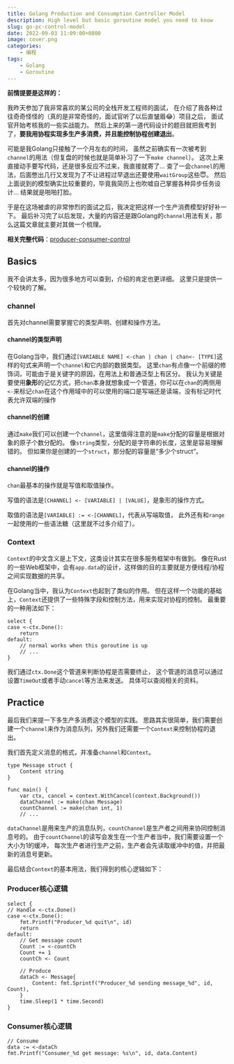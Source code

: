 ```yaml
---
title: Golang Production and Consumption Controller Model
description: High level but basic goroutine model you need to know
slug: go-pc-control-model
date: 2022-09-03 11:09:00+0800
image: cover.png
categories:
    - 编程
tags:
    - Golang
    - Goroutine
---
```


**前情提要是这样的：**

我昨天参加了我非常喜欢的某公司的全栈开发工程师的面试，
在介绍了我各种过往奇奇怪怪的（真的是非常奇怪的，面试官听了以后直皱眉😂）项目之后，
面试官开始考核我的一些实战能力。
然后上来的第一道代码设计的题目就把我考到了，**要我用协程实现多生产多消费，并且能控制协程创建退出**。

可能是我Golang只接触了一个月左右的时间，
虽然之前确实有一次被考到`channel`的用法（但复盘的时候也就是简单补习了一下`make channel`）。
这次上来直接动手要写代码，还是很多反应不过来，我直接就寄了...
查了一会`channel`的用法，后面憋出几行又发现为了不让进程过早退出还要使用`waitGroup`这些😇。
然后上面说到的模型确实比较重要的，毕竟我简历上也吹嘘自己掌握各种异步任务设计...
结果就是啪啪打脸。

于是在这场被虐的非常惨烈的面试之后，我决定把这样一个生产消费模型好好补一下。
最后补习完了以后发现，大量的内容还是跟Golang的`channel`用法有关，那么这篇文章就主要对其做一个梳理。

**相关完整代码**：[producer-consumer-control](https://github.com/slhmy/golang-programming-models/tree/main/producer-consumer-control)

## Basics

我不会讲太多，因为很多地方可以查到，介绍的肯定也更详细。
这里只是提供一个较快的了解。

### channel

首先对channel需要掌握它的类型声明、创建和操作方法。

#### channel的类型声明

在Golang当中，我们通过`[VARIABLE NAME] <-chan | chan | chan<- [TYPE]`这样的句式来声明一个`channel`和它内部的数据类型。
这里`chan`有点像一个前缀的修饰词，可能由于是关键字的原因，在用法上和普通泛型上有区分。
我认为关键是要使用**象形**的记忆方式，把`chan`本身就想象成一个管道，你可以在`chan`的两侧用`<-`来标记`chan`在这个作用域中的可以使用的端口是写端还是读端，没有标记时代表允许双端的操作

#### channel的创建

通过`make`我们可以创建一个`channel`，这里值得注意的是`make`分配的容量是根据对象的原子个数分配的。
像`string`类型，分配的是字符串的长度，这里是容易理解错的。
但如果你是创建的一个`struct`，那分配的容量是“多少个struct”。

#### channel的操作

`chan`最基本的操作就是写值和取值操作。

写值的语法是`[CHANNEL] <- [VARIABLE] | [VALUE]`，是象形的操作方式。

取值的语法是`[VARIABLE] := <-[CHANNEL]`，代表从写端取值，
此外还有和`range`一起使用的一些语法糖（这里就不过多介绍了）。

### Context

`Context`的中文含义是上下文，这类设计其实在很多服务框架中有做到。
像在Rust的一些Web框架中，会有`app.data`的设计，这样做的目的主要就是方便线程/协程之间实现数据的共享。

在Golang当中，我认为`Context`也起到了类似的作用。
但在这样一个功能的基础上，`Context`还提供了一些特殊字段和控制方法，用来实现对协程的控制。
最重要的一种用法如下：

``` Golang
select {
case <-ctx.Done():
    return
default:
    // normal works when this goroutine is up
    // ...
}
```

我们通过`ctx.Done`这个管道来判断协程是否需要终止，
这个管道的消息可以通过设置`TimeOut`或者手动`cancel`等方法来发送。
具体可以查阅相关的资料。

## Practice

最后我们来提一下多生产多消费这个模型的实践。
思路其实很简单，我们需要创建一个`channel`来作为消息队列，另外我们还需要一个`Context`来控制协程的退出。

我们首先定义消息的格式，并准备`channel`和`Context`。

``` Golang
type Message struct {
    Content string
}

func main() {
    var ctx, cancel = context.WithCancel(context.Background())
    dataChannel := make(chan Message)
    countChannel := make(chan int, 1)
    // ...
```

`dataChannel`是用来生产的消息队列，`countChannel`是生产者之间用来协同控制消息号的。
由于`countChannel`的读写会发生在一个生产者当中，我们需要设置一个大小为1的缓冲，
每次生产者进行生产之前，生产者会先读取缓冲中的值，并把最新的消息号更新。

最后结合`Context`的基本用法，我们得到的核心逻辑如下：

### Producer核心逻辑

``` Golang
select {
// Handle <-ctx.Done()
case <-ctx.Done():
    fmt.Printf("Producer_%d quit\n", id)
    return
default:
    // Get message count
    Count := <-countCh
    Count += 1
    countCh <- Count

    // Produce
    dataCh <- Message{
        Content: fmt.Sprintf("Producer_%d sending message_%d", id, Count),
    }
    time.Sleep(1 * time.Second)
}
```

### Consumer核心逻辑

``` Golang
// Consume
data := <-dataCh
fmt.Printf("Consumer_%d get message: %s\n", id, data.Content)
```
